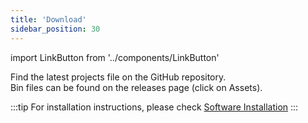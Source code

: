 ```yaml
---
title: 'Download'
sidebar_position: 30
---
```


import LinkButton from '../components/LinkButton'

Find the latest projects file on the GitHub repository.  
Bin files can be found on the releases page (click on Assets).  

<LinkButton
    link='https://github.com/spacehuhn/WiFiDuck/archive/master.zip'
    text='Download .zip'
/>

<LinkButton
    link='https://github.com/SpacehuhnTech/WiFiDuck/releases'
    text='Releases'
/>

<LinkButton
    link='https://github.com/SpacehuhnTech/WiFiDuck/'
    text='GitHub Repo'
/>

:::tip
For installation instructions, please check [Software Installation](category/software-installation/)
:::